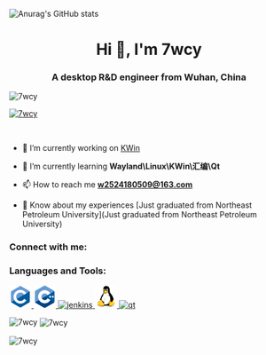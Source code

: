 ![Anurag's GitHub stats](https://github-readme-stats.vercel.app/api?username=7wcy&count_private=true&show_icons=true&theme=radical)

<h1 align="center">Hi 👋, I'm 7wcy</h1>
<h3 align="center">A desktop R&D engineer from Wuhan, China</h3>

<p align="left"> <img src="https://komarev.com/ghpvc/?username=7wcy&label=Profile%20views&color=0e75b6&style=flat" alt="7wcy" /> </p>

<p align="left"> <a href="https://github.com/ryo-ma/github-profile-trophy"><img src="https://github-profile-trophy.vercel.app/?username=7wcy" alt="7wcy" /></a> </p>

<p align="left"> <a href="https://twitter.com/" target="blank"><img src="https://img.shields.io/twitter/follow/?logo=twitter&style=for-the-badge" alt="" /></a> </p>

- 🔭 I’m currently working on [KWin](https://invent.kde.org/plasma/kwin)

- 🌱 I’m currently learning **Wayland\Linux\KWin\汇编\Qt**

- 📫 How to reach me **w2524180509@163.com**

- 📄 Know about my experiences [Just graduated from Northeast Petroleum University](Just graduated from Northeast Petroleum University)

<h3 align="left">Connect with me:</h3>
<p align="left">
</p>

<h3 align="left">Languages and Tools:</h3>
<p align="left"> <a href="https://www.cprogramming.com/" target="_blank" rel="noreferrer"> <img src="https://raw.githubusercontent.com/devicons/devicon/master/icons/c/c-original.svg" alt="c" width="40" height="40"/> </a> <a href="https://www.w3schools.com/cpp/" target="_blank" rel="noreferrer"> <img src="https://raw.githubusercontent.com/devicons/devicon/master/icons/cplusplus/cplusplus-original.svg" alt="cplusplus" width="40" height="40"/> </a> <a href="https://www.jenkins.io" target="_blank" rel="noreferrer"> <img src="https://www.vectorlogo.zone/logos/jenkins/jenkins-icon.svg" alt="jenkins" width="40" height="40"/> </a> <a href="https://www.linux.org/" target="_blank" rel="noreferrer"> <img src="https://raw.githubusercontent.com/devicons/devicon/master/icons/linux/linux-original.svg" alt="linux" width="40" height="40"/> </a> <a href="https://www.qt.io/" target="_blank" rel="noreferrer"> <img src="https://upload.wikimedia.org/wikipedia/commons/0/0b/Qt_logo_2016.svg" alt="qt" width="40" height="40"/> </a> </p>

<p><img align="left" src="https://github-readme-stats.vercel.app/api/top-langs?username=7wcy&show_icons=true&locale=en&layout=compact" alt="7wcy" /></p>

<p>&nbsp;<img align="center" src="https://github-readme-stats.vercel.app/api?username=7wcy&show_icons=true&locale=en" alt="7wcy" /></p>

<p><img align="center" src="https://github-readme-streak-stats.herokuapp.com/?user=7wcy&" alt="7wcy" /></p>
